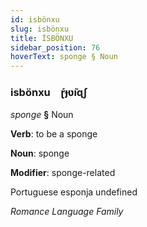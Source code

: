 ```yaml
---
id: isbönxu
slug: isbönxu
title: İSBÖNXU
sidebar_position: 76
hoverText: sponge § Noun
---
```


### isbönxu&emsp;<span kind="abugida">ɽ́ɟʋ̃ıɋʃ</span>

*sponge* **§** Noun

**Verb**: to be a sponge

**Noun**: sponge

**Modifier**: sponge-related

Portuguese esponja undefined

*Romance Language Family*